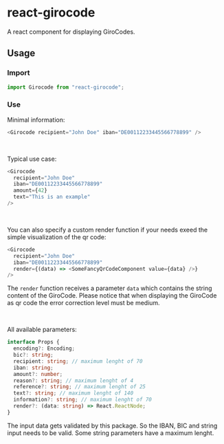 # react-girocode

A react component for displaying GiroCodes.

## Usage

### Import

```ts
import Girocode from "react-girocode";
```

### Use

Minimal information:

```ts
<Girocode recipient="John Doe" iban="DE00112233445566778899" />
```

</br>

Typical use case:

```ts
<Girocode
  recipient="John Doe"
  iban="DE00112233445566778899"
  amount={42}
  text="This is an example"
/>
```

</br>

You can also specify a custom render function if your needs exeed the simple visualization of the qr code:

```ts
<Girocode
  recipient="John Doe"
  iban="DE00112233445566778899"
  render={(data) => <SomeFancyQrCodeComponent value={data} />}
/>
```

The `render` function receives a parameter `data` which contains the string content of the GiroCode.
Please notice that when displaying the GiroCode as qr code the error correction level must be medium.

</br>

All available parameters:

```ts
interface Props {
  encoding?: Encoding;
  bic?: string;
  recipient: string; // maximum lenght of 70
  iban: string;
  amount?: number;
  reason?: string; // maximum lenght of 4
  reference?: string; // maximum lenght of 25
  text?: string; // maximum lenght of 140
  information?: string; // maximum lenght of 70
  render?: (data: string) => React.ReactNode;
}
```

The input data gets validated by this package. So the IBAN, BIC and string input needs to be valid. Some string parameters have a maximum lenght.
